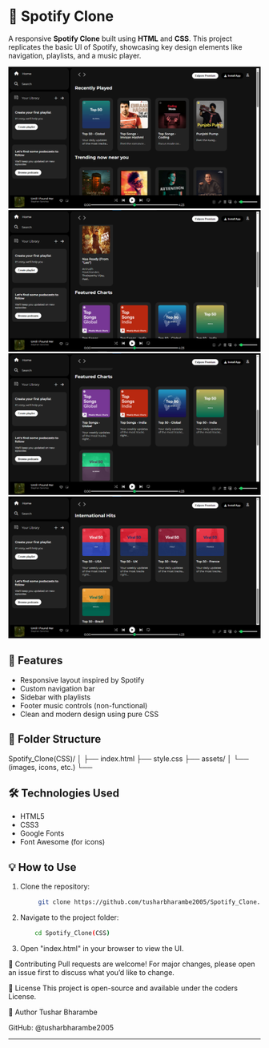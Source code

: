 # 🎵 Spotify Clone

A responsive **Spotify Clone** built using **HTML** and **CSS**. This project replicates the basic UI of Spotify, showcasing key design elements like navigation, playlists, and a music player.

![Screenshot](assets/screenshot1.png)
![Screenshot](assets/screenshot2.png)
![Screenshot](assets/screenshot3.png)
![Screenshot](assets/screenshot4.png)

## 🚀 Features

- Responsive layout inspired by Spotify
- Custom navigation bar
- Sidebar with playlists
- Footer music controls (non-functional)
- Clean and modern design using pure CSS

## 📁 Folder Structure
Spotify_Clone(CSS)/ │ ├── index.html ├── style.css ├── assets/ │ └── (images, icons, etc.) └──


## 🛠️ Technologies Used

- HTML5
- CSS3
- Google Fonts
- Font Awesome (for icons)

## 💡 How to Use

1. Clone the repository:
   ```bash
        git clone https://github.com/tusharbharambe2005/Spotify_Clone.git
2. Navigate to the project folder:  
    ```bash     
        cd Spotify_Clone(CSS)

3. Open "index.html" in your browser to view the UI.

🤝 Contributing
Pull requests are welcome! For major changes, please open an issue first to discuss what you’d like to change.

📄 License
This project is open-source and available under the coders License.

👤 Author
Tushar Bharambe

GitHub: @tusharbharambe2005

---

